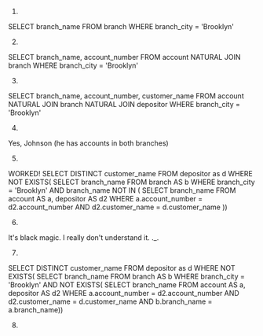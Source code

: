 1.
SELECT branch_name
FROM branch
WHERE branch_city = 'Brooklyn'

2.
SELECT branch_name, account_number
FROM  account
NATURAL JOIN branch
WHERE branch_city = 'Brooklyn'

3.
SELECT branch_name, account_number, customer_name
FROM  account
NATURAL JOIN branch
NATURAL JOIN depositor
WHERE branch_city = 'Brooklyn'

4.
Yes, Johnson (he has accounts in both branches)

5.
WORKED!
SELECT DISTINCT customer_name
FROM depositor as d
WHERE NOT EXISTS(
  SELECT branch_name
  FROM branch AS b
  WHERE branch_city = 'Brooklyn'
  AND branch_name NOT IN (
    SELECT branch_name
    FROM account AS a, depositor AS d2
    WHERE a.account_number = d2.account_number
    AND d2.customer_name =  d.customer_name
  ))

6.
It's black magic. I really don't understand it. ._.

7.
SELECT DISTINCT customer_name
FROM depositor as d
WHERE NOT EXISTS(
  SELECT branch_name
  FROM branch AS b
  WHERE branch_city = 'Brooklyn'
  AND NOT EXISTS(
    SELECT branch_name
    FROM account AS a, depositor AS d2
    WHERE a.account_number = d2.account_number
    AND d2.customer_name =  d.customer_name
    AND b.branch_name = a.branch_name))

8.

